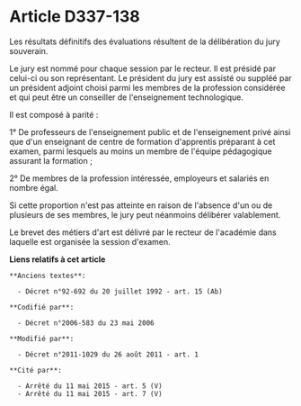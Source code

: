 # Article D337-138

Les résultats définitifs des évaluations résultent de la délibération du jury souverain.

Le jury est nommé pour chaque session par le recteur. Il est présidé par celui-ci ou son représentant. Le président du jury
est assisté ou suppléé par un président adjoint choisi parmi les membres de la profession considérée et qui peut être un
conseiller de l'enseignement technologique.

Il est composé à parité :

1° De professeurs de l'enseignement public et de l'enseignement privé ainsi que d'un enseignant de centre de formation
d'apprentis préparant à cet examen, parmi lesquels au moins un membre de l'équipe pédagogique assurant la formation ;

2° De membres de la profession intéressée, employeurs et salariés en nombre égal.

Si cette proportion n'est pas atteinte en raison de l'absence d'un ou de plusieurs de ses membres, le jury peut néanmoins
délibérer valablement.

Le brevet des métiers d'art est délivré par le recteur de l'académie dans laquelle est organisée la session d'examen.

**Liens relatifs à cet article**

	**Anciens textes**:

	  - Décret n°92-692 du 20 juillet 1992 - art. 15 (Ab)

	**Codifié par**:

	  - Décret n°2006-583 du 23 mai 2006

	**Modifié par**:

	  - Décret n°2011-1029 du 26 août 2011 - art. 1

	**Cité par**:

	  - Arrêté du 11 mai 2015 - art. 5 (V)
	  - Arrêté du 11 mai 2015 - art. 7 (V)
